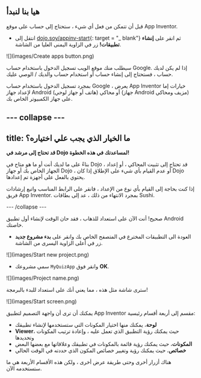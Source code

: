 ## هيا بنا لنبدأ

قبل أن تتمكن من فعل أي شيء ، ستحتاج إلى حساب على موقع App Inventor.

+ انتقل إلى [dojo.soy/appinv-start](http://dojo.soy/appinv-start){: target = "_ blank"} ثم انقر على **إنشاء تطبيقات!** زر في الزاوية اليمنى العليا من الشاشة.

![](images/Create apps button.png)

سيطلب منك موقع الويب تسجيل الدخول باستخدام حساب Google. إذا لم يكن لديك حساب ، فستحتاج إلى إنشاء حساب أو استخدام حساب والديك / الوصي عليك.

بمجرد تسجيل الدخول باستخدام حساب Google ، يعرض App Inventor خيارات إما لإعداد جهاز Android (هاتف أو جهاز لوحي) أو محاكي (جهاز Android مزيف ومحاكي) على جهاز الكمبيوتر الخاص بك.

--- collapse ---
---
title: ما الخيار الذي يجب علي اختياره؟
---

**قد تحتاج إلى مرشد في Dojo لمساعدتك في هذه الخطوة!**

بناءً على ما لديك أنت أو ما هو متاح في Dojo ، قد تحتاج إلى تثبيت المحاكي ، أو إعداد الجهاز الخاص بك أو جهاز Dojo ، أو عدم القيام بأي شيء على الإطلاق إذا كان Dojo يحتوي بالفعل على أجهزة تم إعدادها.

إذا كنت بحاجة إلى القيام بأي نوع من الإعداد ، فانقر على الرابط المناسب واتبع إرشادات فريق App Inventor. بمجرد الانتهاء من ذلك ، عد إلى بطاقات Sushi.

--- /collapse ---

صحيح! أنت الآن على استعداد للذهاب ، فقد حان الوقت لإنشاء أول تطبيق Android خاصتك.

+ العودة الى التطبيقات المخترع في المتصفح الخاص بك وانقر على **بدء مشروع جديد** زر في أعلى الزاوية اليسرى من الشاشة.

![](images/Start new project.png)

+ سمي مشروعك `MyQuizApp` وانقر فوق **OK**.

![](images/Project name.png)

سترى شاشة مثل هذه ، مما يعني أنك على استعداد للبدء بالبرمجة!

![](images/Start screen.png)

يمكنك أن ترى أن واجهة التصميم لتطبيق App Inventor مقسم إلى أربعة أقسام رئيسية:
 + **لوحة**، يمكنك منها اختيار المكونات التي ستستخدمها لإنشاء تطبيقك
 + **Viewer**، حيث يمكنك رؤية التطبيق الذي تعمل عليه ، وإعادة ترتيب المكونات وتحديدها
 + **المكونات**، حيث يمكنك رؤية قائمة بالمكونات في تطبيقك وعلاقاتها مع بعضها البعض
 + **خصائص**، حيث يمكنك رؤية وتغيير خصائص المكون الذي حددته في الوقت الحالي

هناك أزرار أخرى وحتى طريقة عرض أخرى ، ولكن هذه الأقسام الأربعة هي ما ستستخدمه الآن.

